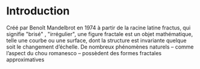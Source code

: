  # Introduction

Créé par Benoît Mandelbrot en 1974 à partir de la racine latine fractus, qui signifie
"brisé" , "irrégulier", une figure fractale est un objet mathématique, telle une courbe ou
une surface, dont la structure est invariante quelque soit le changement d’échelle.
De nombreux phénomènes naturels – comme l’aspect du chou romanesco – possèdent
des formes fractales approximatives
